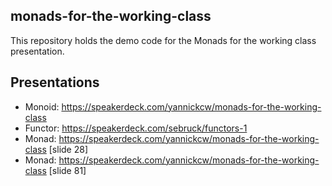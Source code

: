 ## monads-for-the-working-class

This repository holds the demo code for the Monads for the working class presentation.

## Presentations
* Monoid: https://speakerdeck.com/yannickcw/monads-for-the-working-class
* Functor: https://speakerdeck.com/sebruck/functors-1
* Monad: https://speakerdeck.com/yannickcw/monads-for-the-working-class [slide 28]
* Monad: https://speakerdeck.com/yannickcw/monads-for-the-working-class [slide 81]

